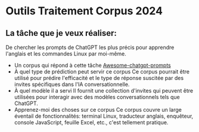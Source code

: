 # Outils Traitement Corpus 2024

## La tâche que je veux réaliser:
De chercher les prompts de ChatGPT les plus précis pour apprendre l'anglais et les commandes Linux par moi-même.
- Un corpus qui répond à cette tâche
[Awesome-chatgpt-prompts](https://huggingface.co/datasets/fka/awesome-chatgpt-prompts)
- À quel type de prédiction peut servir ce corpus
Ce corpus pourrait être utilisé pour prédire l'efficacité et le type de réponse suscitée par des invites spécifiques dans l'IA conversationnelle.
- À quel modèle il a servi
Il fournit une collection d'invites qui peuvent être utilisées pour interagir avec des modèles conversationnels tels que ChatGPT.
- Apprenez-moi des choses sur ce corpus
Ce corpus couvre un large éventail de fonctionnalités: terminal Linux, traducteur anglais, enquêteur, console JavaScript, feuille Excel, etc., c'est tellement pratique.
